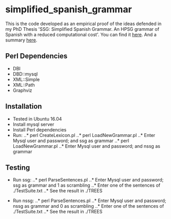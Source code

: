 # simplified_spanish_grammar

This is the code developed as an empirical proof of the ideas defended in my PhD Thesis 'SSG: Simplified Spanish Grammar. An HPSG grammar of Spanish with a reduced computational cost'. You can find it [here](http://eprints.ucm.es/25069/). And a summary [here](http://journal.sepln.org/sepln/ojs/ojs/index.php/pln/article/view/5100). 

## Perl Dependencies
* DBI
* DBD::mysql
* XML::Simple
* XML::Path
* Graphviz

## Installation
* Tested in Ubuntu 16.04
* Install mysql server
* Install Perl dependencies
* Run:
..* perl CreateLexicon.pl
..* perl LoadNewGrammar.pl 
..* Enter Mysql user and password; and ssg as grammar
..* perl LoadNewGrammar.pl
..* Enter Mysql user and password; and nssg as grammar

## Testing

* Run ssg:
..* perl ParseSentences.pl
..* Enter Mysql user and password; ssg as grammar and 1 as scrambling
..* Enter one of the sentences of ./TestSuite.txt
..* See the result in ./TREES

* Run nssg:
..* perl ParseSentences.pl
..* Enter Mysql user and password; nssg as grammar and 0 as scrambling
..* Enter one of the sentences of ./TestSuite.txt
..* See the result in ./TREES
